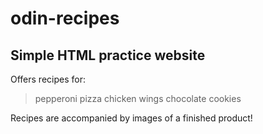 # odin-recipes
## Simple HTML practice website

Offers recipes for:
> pepperoni pizza
> chicken wings
> chocolate cookies

Recipes are accompanied by images of a finished product!
